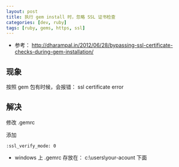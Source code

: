```yaml
---
layout: post
title: 执行 gem install 时，忽略 SSL 证书检查
categories: [dev, ruby]
tags: [ruby, gems, https, ssl]
---
```


* 参考： http://dharampal.in/2012/06/28/bypassing-ssl-certificate-checks-during-gem-installation/

## 现象

按照 gem 包有时候，会报错： ssl certificate error

## 解决

修改 .gemrc

添加

~~~
:ssl_verify_mode: 0
~~~

* windows 上 .gemrc 存放在： c:\users\your-acount 下面

